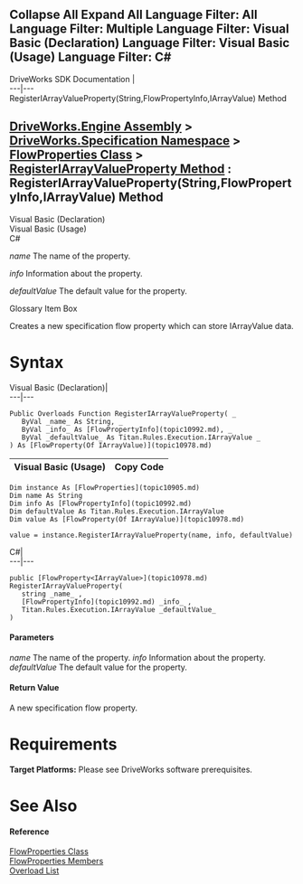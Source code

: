 Collapse All Expand All Language Filter: All  Language Filter: Multiple  Language Filter: Visual Basic (Declaration) Language Filter: Visual Basic (Usage) Language Filter: C#  
---  
DriveWorks SDK Documentation  |   
---|---  
RegisterIArrayValueProperty(String,FlowPropertyInfo,IArrayValue) Method   
  
[DriveWorks.Engine Assembly](topic2156.md) > [DriveWorks.Specification Namespace](topic10764.md) > [FlowProperties Class](topic10905.md) > [RegisterIArrayValueProperty Method](topic10925.md) : RegisterIArrayValueProperty(String,FlowPropertyInfo,IArrayValue) Method  
---  
  
Visual Basic (Declaration)    
Visual Basic (Usage)    
C# 

_name_
    The name of the property.

_info_
    Information about the property.

_defaultValue_
    The default value for the property.

Glossary Item Box

Creates a new specification flow property which can store IArrayValue data. 

# Syntax

Visual Basic (Declaration)|   
---|---  
      
    
    Public Overloads Function RegisterIArrayValueProperty( _
       ByVal _name_ As String, _
       ByVal _info_ As [FlowPropertyInfo](topic10992.md), _
       ByVal _defaultValue_ As Titan.Rules.Execution.IArrayValue _
    ) As [FlowProperty(Of IArrayValue)](topic10978.md)  
  
Visual Basic (Usage)| Copy Code  
---|---  
      
    
    Dim instance As [FlowProperties](topic10905.md)
    Dim name As String
    Dim info As [FlowPropertyInfo](topic10992.md)
    Dim defaultValue As Titan.Rules.Execution.IArrayValue
    Dim value As [FlowProperty(Of IArrayValue)](topic10978.md)
     
    value = instance.RegisterIArrayValueProperty(name, info, defaultValue)  
  
C#|   
---|---  
      
    
    public [FlowProperty<IArrayValue>](topic10978.md) RegisterIArrayValueProperty( 
       string _name_ ,
       [FlowPropertyInfo](topic10992.md) _info_ ,
       Titan.Rules.Execution.IArrayValue _defaultValue_
    )  
  
#### Parameters

 _name_
    The name of the property.
_info_
    Information about the property.
_defaultValue_
    The default value for the property.

#### Return Value

A new specification flow property.

# Requirements

**Target Platforms:** Please see DriveWorks software prerequisites.

# See Also

#### Reference

[FlowProperties Class](topic10905.md)   
[FlowProperties Members](topic10906.md)   
[Overload List](topic10925.md)


